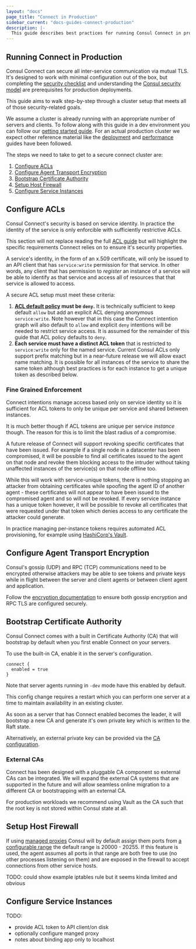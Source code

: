 ```yaml
---
layout: "docs"
page_title: "Connect in Production"
sidebar_current: "docs-guides-connect-production"
description: |-
  This guide describes best practices for running Consul Connect in production.
---
```


## Running Connect in Production

Consul Connect can secure all inter-service communication via mutual TLS. It's
designed to work with minimal configuration out of the box, but completing the
[security checklist](/docs/connect/security.html) and understanding the [Consul
security model](/docs/internals/security.html) are prerequisites for production
deployments.

This guide aims to walk step-by-step through a cluster setup that meets all of
those security-related goals.

We assume a cluster is already running with an appropriate number of servers and
clients. To follow along with this guide in a dev environment you can follow our
[getting started guide](/intro/getting-started/install.html). For an actual
production cluster we expect other reference material like the
[deployment](/docs/guides/deployment.html) and
[performance](/docs/guides/performance.html) guides have been followed.

The steps we need to take to get to a secure connect cluster are:

 1. [Configure ACLs](#configure-acls)
 1. [Configure Agent Transport Encryption](#configure-agent-transport-encryption)
 1. [Bootstrap Certificate Authority](#bootstrap-certificate-authority)
 1. [Setup Host Firewall](#setup-host-firewall)
 1. [Configure Service Instances](#configure-service-instances)

## Configure ACLs

Consul Connect's security is based on service identity. In practice the identity
of the service is only enforcible with sufficiently restrictive ACLs.

This section will not replace reading the full [ACL
guide](/docs/guides/acl.html) but will highlight the specific requirements
Connect relies on to ensure it's security properties.

A service's identity, in the form of an x.509 certificate, will only be issued
to an API client that has `service:write` permission for that service. In other
words, any client that has permission to _register_ an instance of a service
will be able to identify as that service and access all of resources that that
service is allowed to access.

A secure ACL setup must meet these criteria:

 1. **[ACL default
    policy](https://private-docs.consul.io/docs/agent/options.html#acl_default_policy)
    must be `deny`.** It is technically sufficient to keep default `allow` but
    add an explicit ACL denying anonymous `service:write`. Note however that in
    this case the Connect intention graph will also default to `allow` and
    explicit `deny` intentions will be needed to restrict service access. It is
    assumed for the remainder of this guide that ACL policy defaults to `deny`.
 2. **Each service must have a distinct ACL token** that is restricted to
    `service:write` only for the named service. Current Consul ACLs only support
    prefix matching but in a near-future release we will allow exact name
    matching. It is possible for all instances of the service to share the same
    token although best practices is for each instance to get a unique token as
    described below.

### Fine Grained Enforcement

Connect intentions manage access based only on service identity so it is
sufficient for ACL tokens to only be unique per service and shared between
instances.

It is much better though if ACL tokens are unique per service _instance_ though.
The reason for this is to limit the blast radius of a compromise.

A future release of Connect will support revoking specific certificates that
have been issued. For example if a single node in a datacenter has been
compromised, it will be possible to find all certificates issued to the agent on
that node and revoke them blocking access to the intruder without taking
unaffected instances of the service(s) on that node offline too.

While this will work with service-unique tokens, there is nothing stopping an
attacker from obtaining certificates while spoofing the agent ID of another
agent - these certificates will not appear to have been issued to the
compromised agent and so will not be revoked. If every service instance has a
unique token however, it will be possible to revoke all certificates that were
requested under that token which denies access to any certificate the attacker
could generate.

In practice managing per-instance tokens requires automated ACL provisioning,
for example using [HashiCorp's
Vault](https://www.vaultproject.io/docs/secrets/consul/index.html).

## Configure Agent Transport Encryption

Consul's gossip (UDP) and RPC (TCP) communications need to be encrypted
otherwise attackers may be able to see tokens and private keys while in flight
between the server and client agents or between client agent and application.

Follow the [encryption documentation](/docs/agent/encryption.html) to ensure
both gossip encryption and RPC TLS are configured securely.

## Bootstrap Certificate Authority

Consul Connect comes with a built in Certificate Authority (CA) that will
bootstrap by default when you first enable Connect on your servers.

To use the built-in CA, enable it in the server's configuration.

```text
connect {
  enabled = true
}
```

Note that server agents running in `-dev` mode have this enabled by default.

This config change requires a restart which you can perform one server at a time
to maintain availability in an existing cluster.

As soon as a server that has Connect enabled becomes the leader, it will
bootstrap a new CA and generate it's own private key which is written to the
Raft state.

Alternatively, an external private key can be provided via the [CA
configuration](#TODO).

### External CAs

Connect has been designed with a pluggable CA component so external CAs can be
integrated. We will expand the external CA systems that are supported in the
future and will allow seamless online migration to a different CA or
bootstrapping with an external CA.

For production workloads we recommend using Vault as the CA such that the root
key is not stored within Consul state at all.

## Setup Host Firewall

If using [managed proxies]() Consul will by default assign them ports from [a
configurable range]() the default range is 20000 - 20255. If this feature is
used, the agent assumes all ports in that range are both free to use (no other
processes listening on them) and are exposed in the firewall to accept
connections from other service hosts.

TODO: could show example iptables rule but it seems kinda limited and obvious

## Configure Service Instances

TODO: 
 - provide ACL token to API client/on disk
 - optionally configure manged proxy
 - notes about binding app only to localhost

